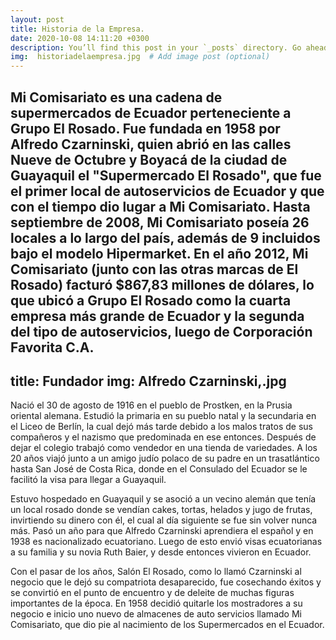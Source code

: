 ```yaml
---
layout: post
title: Historia de la Empresa.
date: 2020-10-08 14:11:20 +0300
description: You’ll find this post in your `_posts` directory. Go ahead and edit it and re-build the site to see your changes. # Add post description (optional)
img:  historiadelaempresa.jpg  # Add image post (optional)
---
```

Mi Comisariato es una cadena de supermercados de Ecuador perteneciente a Grupo El Rosado. Fue fundada en 1958 por Alfredo Czarninski, quien abrió en las calles Nueve de Octubre y Boyacá de la ciudad de Guayaquil el "Supermercado El Rosado", que fue el primer local de autoservicios de Ecuador y que con el tiempo dio lugar a Mi Comisariato.​
Hasta septiembre de 2008, Mi Comisariato poseía 26 locales a lo largo del país, además de 9 incluidos bajo el modelo Hipermarket. En el año 2012, Mi Comisariato (junto con las otras marcas de El Rosado) facturó $867,83 millones de dólares, lo que ubicó a Grupo El Rosado como la cuarta empresa más grande de Ecuador​ y la segunda del tipo de autoservicios, luego de Corporación Favorita C.A.
---
title: Fundador
img: Alfredo Czarninski,.jpg
---
Nació el 30 de agosto de 1916 en el pueblo de Prostken, en la Prusia oriental alemana. Estudió la primaria en su pueblo natal y la secundaria en el Liceo de Berlín, la cual dejó más tarde debido a los malos tratos de sus compañeros y el nazismo que predominada en ese entonces. Después de dejar el colegio trabajó como vendedor en una tienda de variedades. A los 20 años viajó junto a un amigo judío polaco de su padre en un trasatlántico hasta San José de Costa Rica, donde en el Consulado del Ecuador se le facilitó la visa para llegar a Guayaquil.

Estuvo hospedado en Guayaquil y se asoció a un vecino alemán que tenía un local rosado donde se vendían cakes, tortas, helados y jugo de frutas, invirtiendo su dinero con él, el cual al día siguiente se fue sin volver nunca más. Pasó un año para que Alfredo Czarninski aprendiera el español y en 1938 es nacionalizado ecuatoriano. Luego de esto envió visas ecuatorianas a su familia y su novia Ruth Baier, y desde entonces vivieron en Ecuador.

Con el pasar de los años, Salón El Rosado, como lo llamó Czarninski al negocio que le dejó su compatriota desaparecido, fue cosechando éxitos y se convirtió en el punto de encuentro y de deleite de muchas figuras importantes de la época. En 1958 decidió quitarle los mostradores a su negocio e inicio uno nuevo de almacenes de auto servicios llamado Mi Comisariato, que dio pie al nacimiento de los Supermercados en el Ecuador.
